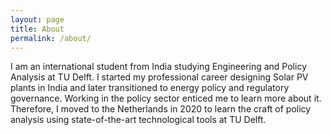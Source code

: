 ```yaml
---
layout: page
title: About
permalink: /about/
---
```


I am an international student from India studying Engineering and Policy Analysis at TU Delft. I started my professional
career designing Solar PV plants in India and later transitioned to energy policy and regulatory governance. Working in
the policy sector enticed me to learn more about it. Therefore, I moved to the Netherlands in 2020 to learn the craft of policy
analysis using state-of-the-art technological tools at TU Delft.





